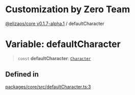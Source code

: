 # Customization by Zero Team

[@elizaos/core v0.1.7-alpha.1](../index.md) / defaultCharacter

# Variable: defaultCharacter

> `const` **defaultCharacter**: [`Character`](../type-aliases/Character.md)

## Defined in

[packages/core/src/defaultCharacter.ts:3](https://github.com/elizaOS/eliza/blob/main/packages/core/src/defaultCharacter.ts#L3)
